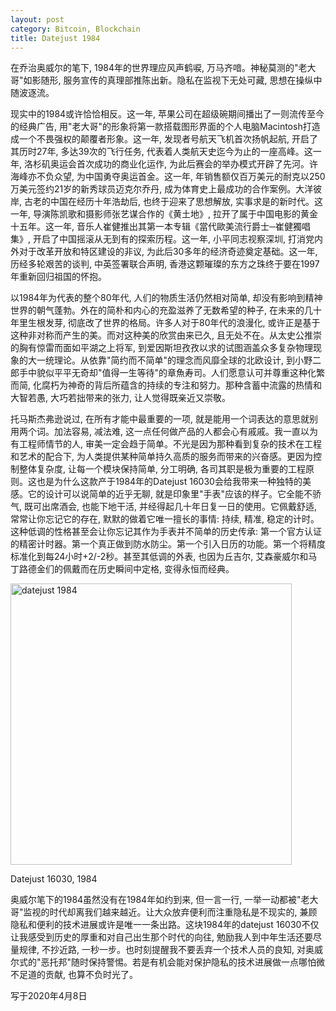 ```yaml
---
layout: post
category: Bitcoin, Blockchain
title: Datejust 1984
---
```

在乔治奥威尔的笔下, 1984年的世界理应风声鹤唳, 万马齐喑。神秘莫测的"老大哥"如影随形, 服务宣传的真理部推陈出新。隐私在监视下无处可藏, 思想在操纵中随波逐流。

现实中的1984或许恰恰相反。这一年, 苹果公司在超级碗期间播出了一则流传至今的经典广告, 用"老大哥"的形象将第一款搭载图形界面的个人电脑Macintosh打造成一个不畏强权的颠覆者形象。这一年, 发现者号航天飞机首次扬帆起航, 开启了其历时27年, 多达39次的飞行任务, 代表着人类航天史迄今为止的一座高峰。这一年, 洛杉矶奥运会首次成功的商业化运作, 为此后赛会的举办模式开辟了先河。许海峰亦不负众望, 为中国勇夺奥运首金。这一年, 年销售额仅百万美元的耐克以250万美元签约21岁的新秀球员迈克尔乔丹, 成为体育史上最成功的合作案例。大洋彼岸, 古老的中国在经历十年浩劫后, 也终于迎来了思想解放, 实事求是的新时代。这一年, 导演陈凯歌和摄影师张艺谋合作的《黄土地》, 拉开了属于中国电影的黄金十五年。这一年, 音乐人崔健推出其第一本专辑《當代歐美流行爵士─崔健獨唱集》, 开启了中国摇滚从无到有的探索历程。这一年, 小平同志视察深圳, 打消党内外对于改革开放和特区建设的非议, 为此后30多年的经济奇迹奠定基础。这一年, 历经多轮艰苦的谈判, 中英签署联合声明, 香港这颗璀璨的东方之珠终于要在1997年重新回归祖国的怀抱。

以1984年为代表的整个80年代, 人们的物质生活仍然相对简单, 却没有影响到精神世界的朝气蓬勃。外在的简朴和内心的充盈滋养了无数希望的种子, 在未来的几十年里生根发芽, 彻底改了世界的格局。许多人对于80年代的浪漫化, 或许正是基于这种非对称而产生的美。而对这种美的欣赏由来已久, 且无处不在。从太史公推崇的胸有惊雷而面如平湖之上将军, 到爱因斯坦孜孜以求的试图涵盖众多复杂物理现象的大一统理论。从依靠"简约而不简单"的理念而风靡全球的北欧设计, 到小野二郎手中貌似平平无奇却"值得一生等待"的章魚寿司。人们愿意认可并尊重这种化繁而简, 化腐朽为神奇的背后所蕴含的持续的专注和努力。那种含蓄中流露的热情和大智若愚, 大巧若拙带来的张力, 让人觉得既亲近又崇敬。

托马斯杰弗逊说过, 在所有才能中最重要的一项, 就是能用一个词表达的意思就别用两个词。加法容易, 减法难, 这一点任何做产品的人都会心有戚戚。我一直以为有工程师情节的人, 审美一定会趋于简单。不光是因为那种看到复杂的技术在工程和艺术的配合下, 为人类提供某种简单持久高质的服务而带来的兴奋感。更因为控制整体复杂度, 让每一个模块保持简单, 分工明确, 各司其职是极为重要的工程原则。这也是为什么这款产于1984年的Datejust 16030会给我带来一种独特的美感。它的设计可以说简单的近乎无聊, 就是印象里"手表"应该的样子。它全能不骄气, 既可出席酒会, 也能下地干活, 并经得起几十年日复一日的使用。它佩戴舒适, 常常让你忘记它的存在, 默默的做着它唯一擅长的事情: 持续, 精准, 稳定的计时。这种低调的性格甚至会让你忘记其作为手表并不简单的历史传承: 第一个官方认证的精密计时器。第一个真正做到防水防尘。第一个引入日历的功能。第一个将精度标准化到每24小时+2/-2秒。甚至其低调的外表, 也因为丘吉尔, 艾森豪威尔和马丁路德金们的佩戴而在历史瞬间中定格, 变得永恒而经典。

<img src="{{ site.baseurl }}/images/rolex-datejust-16030.jpg"
alt="datejust 1984" style="width: 450px;"/>

<span target="_blank" class="image-label">Datejust 16030, 1984</span>

奥威尔笔下的1984虽然没有在1984年如约到来, 但一言一行, 一举一动都被"老大哥"监视的时代却离我们越来越近。让大众放弃便利而注重隐私是不现实的, 兼顾隐私和便利的技术进展或许是唯一一条出路。这块1984年的datejust 16030不仅让我感受到历史的厚重和对自己出生那个时代的向往, 勉励我人到中年生活还要尽量规律, 不抄近路, 一秒一步。也时刻提醒我不要丢弃一个技术人员的良知, 对奥威尔式的"恶托邦"随时保持警惕。若是有机会能对保护隐私的技术进展做一点哪怕微不足道的贡献, 也算不负时光了。

<span target="_blank" class="image-label">写于2020年4月8日</span>